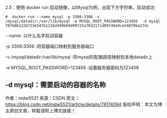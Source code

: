 2.5：使用 docker run 启动镜像，以Mysql为例，出现下方字符串，启动成功

    #  docker run --name mysql -p 3306:3306 -v /mysql/datadir:/var/lib/mysql -e MYSQL_ROOT_PASSWORD=123456  -d mysql
    787b06122b723e547b1216d499b69d99725a703217cd09f49e9ce548f9ba27dc

--name: 以什么名字启动容器

-p 3306:3306 :将容器端口映射到服务器端口

-v /mysql/datadir:/var/lib/mysql :将mysql的配置路径映射到本地datadir上

-e MYSQL_ROOT_PASSWORD=123456 :设置服务器密码为123456

-d mysql：需要启动的容器的名称
--------------------- 
作者：mdw5521 
来源：CSDN 
原文：https://blog.csdn.net/mdw5521/article/details/79174094 
版权声明：本文为博主原创文章，转载请附上博文链接！